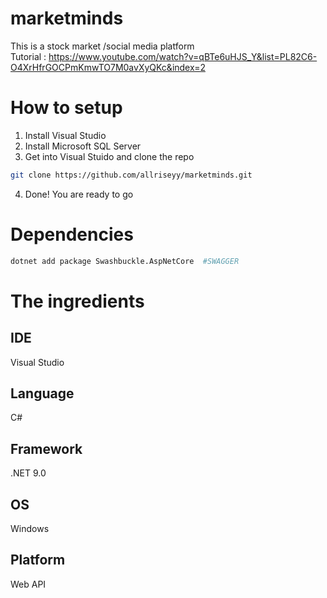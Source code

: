 # marketminds
This is a stock market /social media platform <br/>
Tutorial : https://www.youtube.com/watch?v=qBTe6uHJS_Y&list=PL82C6-O4XrHfrGOCPmKmwTO7M0avXyQKc&index=2

# How to setup
1. Install Visual Studio
2. Install Microsoft SQL Server
3. Get into Visual Stuido and clone the repo
```bash
git clone https://github.com/allriseyy/marketminds.git
```
4. Done! You are ready to go


# Dependencies
```bash
dotnet add package Swashbuckle.AspNetCore  #SWAGGER
```



# The ingredients
## IDE
Visual Studio

## Language
C#

## Framework
.NET 9.0

## OS
Windows

## Platform
Web API
